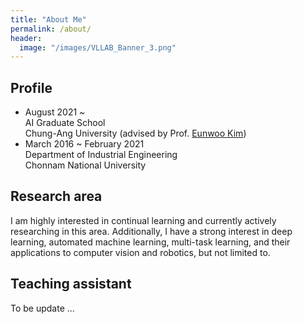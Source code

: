 ```yaml
---
title: "About Me"
permalink: /about/
header:
  image: "/images/VLLAB_Banner_3.png"
---
```



## Profile
- August 2021 ~<br>
  AI Graduate School<br> 
  Chung-Ang University (advised by Prof. [Eunwoo Kim](https://vllab.cau.ac.kr/members/professor/))
- March 2016 ~ February 2021<br>
  Department of Industrial Engineering<br>
  Chonnam National University 

## Research area
I am highly interested in continual learning and currently actively researching in this area. Additionally, I have a strong interest in deep learning, automated machine learning, multi-task learning, and their applications to computer vision and robotics, but not limited to.

## Teaching assistant
To be update ...
